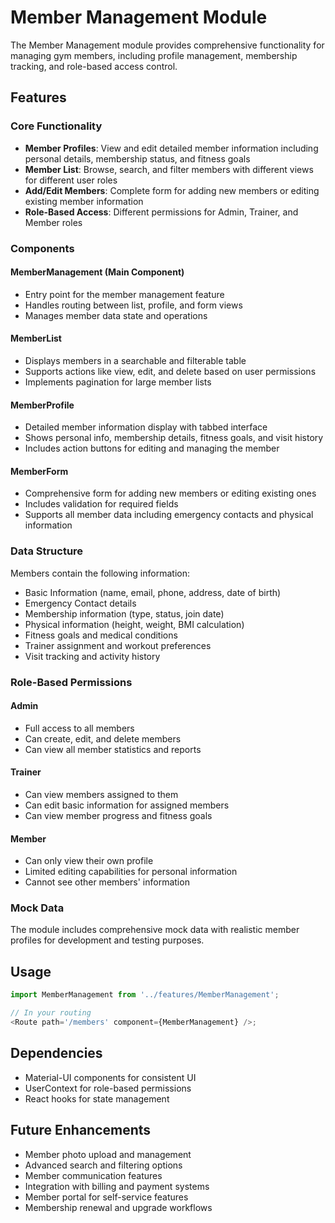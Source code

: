 # Member Management Module

The Member Management module provides comprehensive functionality for managing gym members, including profile management, membership tracking, and role-based access control.

## Features

### Core Functionality

- **Member Profiles**: View and edit detailed member information including personal details, membership status, and fitness goals
- **Member List**: Browse, search, and filter members with different views for different user roles
- **Add/Edit Members**: Complete form for adding new members or editing existing member information
- **Role-Based Access**: Different permissions for Admin, Trainer, and Member roles

### Components

#### MemberManagement (Main Component)

- Entry point for the member management feature
- Handles routing between list, profile, and form views
- Manages member data state and operations

#### MemberList

- Displays members in a searchable and filterable table
- Supports actions like view, edit, and delete based on user permissions
- Implements pagination for large member lists

#### MemberProfile

- Detailed member information display with tabbed interface
- Shows personal info, membership details, fitness goals, and visit history
- Includes action buttons for editing and managing the member

#### MemberForm

- Comprehensive form for adding new members or editing existing ones
- Includes validation for required fields
- Supports all member data including emergency contacts and physical information

### Data Structure

Members contain the following information:

- Basic Information (name, email, phone, address, date of birth)
- Emergency Contact details
- Membership information (type, status, join date)
- Physical information (height, weight, BMI calculation)
- Fitness goals and medical conditions
- Trainer assignment and workout preferences
- Visit tracking and activity history

### Role-Based Permissions

#### Admin

- Full access to all members
- Can create, edit, and delete members
- Can view all member statistics and reports

#### Trainer

- Can view members assigned to them
- Can edit basic information for assigned members
- Can view member progress and fitness goals

#### Member

- Can only view their own profile
- Limited editing capabilities for personal information
- Cannot see other members' information

### Mock Data

The module includes comprehensive mock data with realistic member profiles for development and testing purposes.

## Usage

```javascript
import MemberManagement from '../features/MemberManagement';

// In your routing
<Route path='/members' component={MemberManagement} />;
```

## Dependencies

- Material-UI components for consistent UI
- UserContext for role-based permissions
- React hooks for state management

## Future Enhancements

- Member photo upload and management
- Advanced search and filtering options
- Member communication features
- Integration with billing and payment systems
- Member portal for self-service features
- Membership renewal and upgrade workflows
